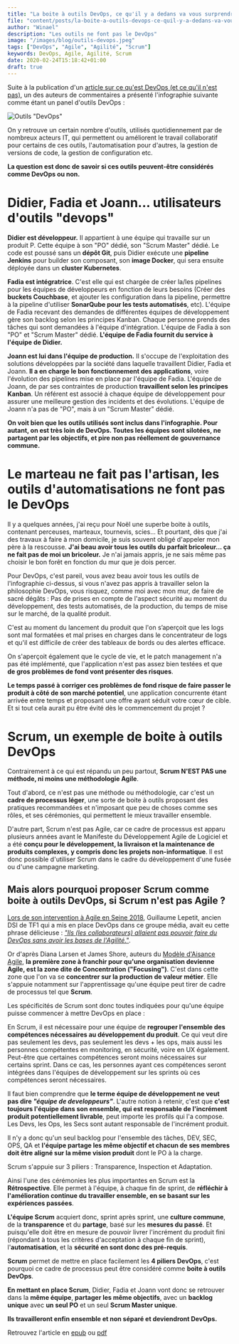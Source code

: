 ```yaml
---
title: "La boite à outils DevOps, ce qu'il y a dedans va vous surprendre..."
file: "content/posts/la-boite-a-outils-devops-ce-quil-y-a-dedans-va-vous-surprendre.md"
author: "Winael"
description: "Les outils ne font pas le DevOps"
image: "/images/blog/outils-devops.jpeg"
tags: ["DevOps", "Agile", "Agilité", "Scrum"]
keywords: DevOps, Agile, Agilité, Scrum
date: 2020-02-24T15:18:42+01:00
draft: true
---
```


Suite à la publication d'un
[article sur ce qu'est DevOps (et ce qu'il n'est pas)][1], un des auteurs de
commentaires a présenté l'infographie suivante comme étant un panel d'outils
DevOps :

![Outils "DevOps"][2]

On y retrouve un certain nombre d'outils, utilisés quotidiennement par de
nombreux acteurs IT, qui permettent ou améliorent le travail collaboratif pour
certains de ces outils, l'automatisation pour d'autres, la gestion de versions
de code, la gestion de configuration etc.

**La question est donc de savoir si ces outils peuvent-être considérés comme
DevOps ou non.**

# Didier, Fadia et Joann... utilisateurs d'outils "devops"

**Didier est développeur.** Il appartient à une équipe qui travaille sur un
produit P. Cette équipe à son "PO" dédié, son "Scrum Master" dédié. Le code est
poussé sans un **dépôt Git**, puis Didier exécute une **pipeline Jenkins** pour
builder son composant, son **image Docker**, qui sera ensuite déployée dans un
**cluster Kubernetes**.

**Fadia est intégratrice**. C'est elle qui est chargée de créer la/les pipelines
pour les équipes de développeurs en fonction de leurs besoins (Créer des
**buckets Couchbase**, et ajouter les configuration dans la pipeline, permettre
à la pipeline d'utiliser **SonarQube pour les tests automatisés**, etc).
L'équipe de Fadia recevant des demandes de différentes équipes de développement
gère son backlog selon les principes Kanban. Chaque personne prends des tâches
qui sont demandées à l'équipe d'intégration. L'équipe de Fadia à son "PO" et
"Scrum Master" dédié. **L'équipe de Fadia fournit du
service à l'équipe de Didier.**

**Joann est lui dans l'équipe de production.** Il s'occupe de l'exploitation des
solutions développées par la société dans laquelle travaillent Didier, Fadia et
Joann. **Il a en charge le bon fonctionnement des applications**, voire
l'évolution des pipelines mise en place par l'équipe de Fadia. L'équipe de
Joann, de par ses contraintes de production **travaillent selon les principes
Kanban**. Un référent est associé à chaque équipe de développement pour assurer
une meilleure gestion des incidents et des évolutions. L'équipe de Joann n'a pas
de "PO", mais à un "Scrum Master" dédié.

**On voit bien que les outils utilisés sont inclus dans l'infographie. Pour
autant, on est très loin de DevOps. Toutes les équipes sont silotées, ne
partagent par les objectifs, et pire non pas réellement de gouvernance
commune.**

# Le marteau ne fait pas l'artisan, les outils d'automatisations ne font pas le DevOps

Il y a quelques années, j'ai reçu pour Noël une superbe boite à outils,
contenant perceuses, marteaux, tournevis, scies... Et pourtant, dès que j'ai des
travaux à faire à mon domicile, je suis souvent obligé d'appeler mon père à la
rescousse. **J'ai beau avoir tous les outils du parfait bricoleur... ça ne fait
pas de moi un bricoleur.** Je n'ai jamais appris, je ne sais même pas choisir le
bon forêt en fonction du mur que je dois percer.

Pour DevOps, c'est pareil, vous avez beau avoir tous les outils de l'infographie
ci-dessus, si vous n'avez pas appris à travailler selon la philosophie DevOps,
vous risquez, comme moi avec mon mur, de faire de sacré dégâts : Pas de prises
en compte de l'aspect sécurité au moment du développement, des tests automatisés,
de la production, du temps de mise sur le marché, de la qualité produit.

C'est au moment du lancement du produit que l'on s’aperçoit que les logs sont
mal formatées et mal prises en charges dans le concentrateur de logs et qu'il
est difficile de créer des tableaux de bords ou des alertes efficace.

On s'aperçoit également que le cycle de vie, et le patch management n'a pas été
implémenté, que l'application n'est pas assez bien testées et que **de gros
problèmes de fond vont présenter des risques**.

**Le temps passé à corriger ces problèmes de fond risque de faire passer le
produit à côté de son marché potentiel**, une application concurrente étant
arrivée entre temps et proposant une offre ayant séduit votre cœur de cible. Et
si tout cela aurait pu être évité dès le commencement du projet ?

# Scrum, un exemple de boite à outils DevOps

Contrairement à ce qui est répandu un peu partout, **Scrum N'EST PAS une
méthode, ni moins une méthodologie Agile**.

Tout d'abord, ce n'est pas une méthode ou méthodologie, car c'est un **cadre de
processus léger**, une sorte de boite à outils proposant des pratiques
recommandées et n'imposant que peu de choses comme ses rôles, et ses cérémonies,
qui permettent le mieux travailler ensemble.

D'autre part, Scrum n'est pas Agile, car ce cadre de processus est apparu
plusieurs années avant le Manifeste du Développement Agile de Logiciel et a été
**conçu pour le développement, la livraison et la maintenance de produits
complexes, y compris donc les projets non-informatique**. Il est donc possible
d'utiliser Scrum dans le cadre du développement d'une fusée ou d'une campagne
marketing.

## Mais alors pourquoi proposer Scrum comme boite à outils DevOps, si Scrum n'est pas Agile ?

[Lors de son intervention à Agile en Seine 2018][3], Guillaume Lepetit, ancien
DSI de TF1 qui a mis en place DevOps dans ce groupe média, avait eu cette phrase
délicieuse : _["Ils (les collaborateurs) allaient pas pouvoir faire du DevOps
sans avoir les bases de l'Agilité."][4]_.

Or d'après Diana Larsen et James Shore, auteurs du [Modèle d'Aisance Agile][5],
**la première zone à franchir pour qu'une organisation devienne Agile, est la
zone dite de Concentration ("Focusing")**. C'est dans cette zone que l'on va se
**concentrer sur la production de valeur métier**. Elle s'appuie notamment sur
l'apprentissage qu'une équipe peut tirer de cadre de processus tel que
**Scrum**.

Les spécificités de Scrum sont donc toutes indiquées pour qu'une équipe puisse
commencer à mettre DevOps en place :

En Scrum, il est nécessaire pour une équipe de **regrouper l'ensemble des
compétences nécessaires au développement du produit**. Ce qui veut dire pas
seulement les devs, pas seulement les devs + les ops, mais aussi les personnes
compétentes en monitoring, en sécurité, voire en UX également. Peut-être que
certaines compétences seront moins nécessaires sur certains sprint. Dans ce cas,
les personnes ayant ces compétences seront intégrées dans l'équipes de
développement sur les sprints où ces compétences seront nécessaires.

Il faut bien comprendre que **le terme équipe de développement ne veut pas dire
_"équipe de developpeurs"_**. L'autre notion à retenir, c'est que **c'est
toujours l'équipe dans son ensemble, qui est responsable de l'incrément produit
potentiellement livrable**, peut importe les profils qui l'a compose. Les Devs,
les Ops, les Secs sont autant responsable de l'incrément produit.

Il n'y a donc qu'un seul backlog pour l'ensemble des tâches, DEV, SEC, OPS, QA
et **l'équipe partage les même objectif et chacun de ses membres doit être
aligné sur la même vision produit** dont le PO à la charge.

Scrum s'appuie sur 3 piliers : Transparence, Inspection et Adaptation.

Ainsi l'une des cérémonies les plus importantes en Scrum est la
**Rétrospective**. Elle permet à l'équipe, à chaque fin de sprint, de
**réfléchir à l'amélioration continue du travailler ensemble, en se basant sur
les expériences passées**.

**L'équipe Scrum** acquiert donc, sprint après sprint, une **culture commune**,
de la **transparence** et du **partage**, basé sur les **mesures du passé**. Et
puisqu'elle doit être en mesure de pouvoir livrer l'incrément du produit fini
(répondant à tous les critères d'acceptation à chaque fin de sprint),
l'**automatisation**, et la **sécurité en sont donc des pré-requis**.

**Scrum** permet de mettre en place facilement les **4 piliers DevOps**, c'est
pourquoi ce cadre de processus peut être considéré comme **boite à outils
DevOps**.

**En mettant en place Scrum**, Didier, Fadia et Joann vont donc se retrouver
dans la **même équipe**, **partager les même objectifs**, avec un **backlog
unique** avec **un seul PO** et un seul **Scrum Master unique**.

**Ils travailleront enfin ensemble et non séparé et deviendront DevOps.**

Retrouvez l'article en [epub] ou [pdf]

[1]: /posts/le-devops-ce-quil-est-et-surtout-ce-quil-nest-pas
[2]: /images/blog/outils-devops.jpeg
[3]: https://www.youtube.com/watch?v=sQfPweJrOHU
[4]: https://youtu.be/sQfPweJrOHU?t=1306
[5]: https://martinfowler.com/articles/agileFluency.html
[epub]: /epub/la-boite-a-outils-devops-ce-quil-y-a-dedans-va-vous-surprendre.epub
[pdf]: /pdf/la-boite-a-outils-devops-ce-quil-y-a-dedans-va-vous-surprendre.pdf
